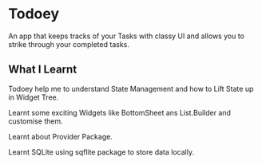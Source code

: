 # Todoey

An app that keeps tracks of your Tasks with classy UI and allows you to strike through your completed tasks.

## What I Learnt

Todoey help me to understand State Management and how to Lift State up in Widget Tree.

Learnt some exciting Widgets like BottomSheet ans List.Builder and customise them.

Learnt about Provider Package.

Learnt SQLite using sqflite package to store data locally.
